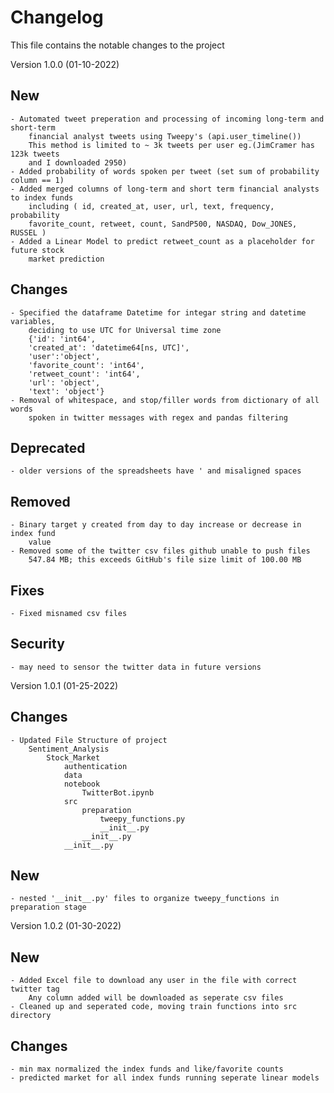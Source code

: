 # Changelog
This file contains the notable changes to the project

Version 1.0.0 (01-10-2022)
## New
    - Automated tweet preperation and processing of incoming long-term and short-term 
        financial analyst tweets using Tweepy's (api.user_timeline())
        This method is limited to ~ 3k tweets per user eg.(JimCramer has 123k tweets 
        and I downloaded 2950)
    - Added probability of words spoken per tweet (set sum of probability column == 1)
    - Added merged columns of long-term and short term financial analysts to index funds 
        including ( id, created_at, user, url, text, frequency, probability     
        favorite_count, retweet, count, SandP500, NASDAQ, Dow_JONES, RUSSEL )
    - Added a Linear Model to predict retweet_count as a placeholder for future stock
        market prediction

## Changes 
    - Specified the dataframe Datetime for integar string and datetime variables, 
        deciding to use UTC for Universal time zone
        {'id': 'int64',
        'created_at': 'datetime64[ns, UTC]',
        'user':'object',
        'favorite_count': 'int64',
        'retweet_count': 'int64',
        'url': 'object',
        'text': 'object'}
    - Removal of whitespace, and stop/filler words from dictionary of all words 
        spoken in twitter messages with regex and pandas filtering

## Deprecated
    - older versions of the spreadsheets have ' and misaligned spaces

## Removed
    - Binary target y created from day to day increase or decrease in index fund
        value
    - Removed some of the twitter csv files github unable to push files
        547.84 MB; this exceeds GitHub's file size limit of 100.00 MB
## Fixes
    - Fixed misnamed csv files

## Security
    - may need to sensor the twitter data in future versions


Version 1.0.1 (01-25-2022)

## Changes 
    - Updated File Structure of project
        Sentiment_Analysis
            Stock_Market
                authentication
                data
                notebook
                    TwitterBot.ipynb
                src
                    preparation
                        tweepy_functions.py
                        __init__.py
                    __init__.py
                __init__.py
## New
    - nested '__init__.py' files to organize tweepy_functions in preparation stage

Version 1.0.2 (01-30-2022)
## New

    - Added Excel file to download any user in the file with correct twitter tag
        Any column added will be downloaded as seperate csv files
    - Cleaned up and seperated code, moving train functions into src directory

## Changes 

    - min max normalized the index funds and like/favorite counts
    - predicted market for all index funds running seperate linear models
